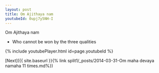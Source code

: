 ```yaml
---
layout: post
title: Om Ajithaya nam
youtubeId: 0upj7y5NH-I
---
```

 
 
Om Ajithaya nam 
 
 -  Who cannot be won by the three qualities 
 
  
 
  
 
 
 
 
 
 


{% include youtubePlayer.html id=page.youtubeId %}
 
[Next]({{ site.baseurl }}{% link  split1/_posts/2014-03-31-Om maha devaya namaha 11 times.md%})
 
